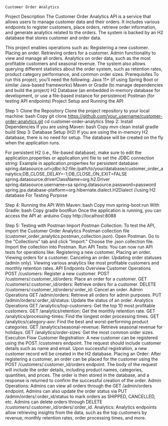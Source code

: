                                                                     Customer Order Analytics

 Project Description
 The Customer Order Analytics API is a service that allows users to manage customer data and their orders. It includes various endpoints to register customers, place orders, retrieve order information, and generate analytics related to the orders. The system is backed by an H2 database that stores customer and order data.

 This project enables operations such as:
 Registering a new customer.
 Placing an order.
 Retrieving orders for a customer.
 Admin functionality to view and manage all orders.
 Analytics on order data, such as the most profitable customers and seasonal revenue.
 The system also allows querying different statistics about the order system, such as retention rates, product category performance, and common order sizes.
 Prerequisites
 To run this project, you’ll need the following:
 Java 11+ (if using Spring Boot or similar Java-based frameworks)
 Maven or Gradle (to manage dependencies and build the project)
 H2 Database (an embedded in-memory database for development, or use a file-based instance for persistence)
 Postman (for testing API endpoints)
 Project Setup and Running the API

 Step 1: Clone the Repository
 Clone the project repository to your local machine:
 bash
 Copy
 git clone https://github.com/your_username/customer-order-analytics.git
 cd customer-order-analytics
 Step 2: Install Dependencies
 If you are using Maven:
 bash
 Copy
 mvn clean install
 gradle build
 Step 3: Database Setup (H2)
 If you are using the in-memory H2 database, there is no need for setup. The database will be created on the fly when the application runs.
 
 For persistent H2 (i.e., file-based database), make sure to edit the application.properties or application.yml file to set the JDBC connection string:
 Example in application.properties for persistent database:
 spring.datasource.url=jdbc:h2:file:/path/to/your/database/customer_order_analytics;DB_CLOSE_DELAY=-1;DB_CLOSE_ON_EXIT=FALSE
 spring.datasource.driverClassName=org.h2.Driver
 spring.datasource.username=sa
 spring.datasource.password=password
 spring.jpa.database-platform=org.hibernate.dialect.H2Dialect
//using H2 database For Testing Purpose 

 Step 4: Running the API
 With Maven:
 bash
 Copy
 mvn spring-boot:run
 With Gradle:
 bash
 Copy
 gradle bootRun
 Once the application is running, you can access the API at:
 arduino
 Copy
 http://localhost:8088

 Step 5: Testing with Postman
 Import Postman Collection: To test the API, import the Customer Order Analytics Postman collection file (customer_order_analytics.postman_collection.json).
 Open Postman.
 Go to the "Collections" tab and click "Import."
 Choose the .json collection file.
 Import the collection into Postman.
 Run API Tests: You can now run API tests for operations like: 
 Registering a new customer.
 Placing an order.
 Viewing orders for a customer.
 Canceling an order.
 Updating order statuses (admin only).
 Viewing various analytics like most profitable customers and monthly retention rates.
 API Endpoints Overview
 Customer Operations
 POST /customers: Register a new customer.
 POST /customers/:customer_id/orders: Place an order for a customer.
 GET /customers/:customer_id/orders: Retrieve orders for a customer.
 DELETE /customers/:customer_id/orders/:order_id: Cancel an order.
 Admin Operations
 GET /admin/orders: Retrieve all orders for admin purposes.
 PUT /admin/orders/:order_id/status: Update the status of an order.
 Analytics Operations
 GET /analytics/top-customers: Get the top 10 most profitable customers.
 GET /analytics/retention: Get the monthly retention rate.
 GET /analytics/processing-times: Find the longest order processing times.
 GET /analytics/category-aov: Find the best and worst-performing product categories.
 GET /analytics/seasonal-revenue: Retrieve seasonal revenue for holidays.
 GET /analytics/order-sizes: Get the most common order sizes.
 Execution Flow
 Customer Registration:
 A new customer can be registered using the POST /customers endpoint. The request should include customer details such as name and email. Upon successful registration, a new customer record will be created in the H2 database.
 Placing an Order:
 After registering a customer, an order can be placed for the customer using the POST /customers/:customer_id/orders endpoint. The body of the request will include the order details, including product names, categories, quantities, and prices. The order is then stored in the database, and a response is returned to confirm the successful creation of the order.
 Admin Operations:
 Admins can view all orders through the GET /admin/orders endpoint. Admins can also update the order status via PUT /admin/orders/:order_id/status to mark orders as SHIPPED, CANCELLED, etc.
 Admins can delete orders through DELETE /customers/:customer_id/orders/:order_id.
 Analytics:
 Analytics endpoints allow retrieving insights from the data, such as the top customers by revenue, monthly retention rates, order processing times, and more.
